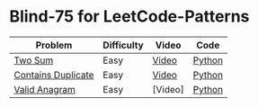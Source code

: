 # Blind-75 for LeetCode-Patterns

| Problem | Difficulty | Video | Code |
| -------- | ------- | ----- | ---- |
| [Two Sum](https://leetcode.com/problems/two-sum/) | Easy | [Video](https://www.youtube.com/watch?v=boSBPIjLJiY) | [Python](https://github.com/jimmymalhan/LeetCode-Patterns/blob/main/Comprehensive-List/Arrays%20%26%20Hashing/1.two_number_sum.py)
| [Contains Duplicate](https://leetcode.com/problems/contains-duplicate/) | Easy | [Video](https://www.youtube.com/watch?v=ejcigM8M1h0&t=12s) | [Python](https://github.com/jimmymalhan/LeetCode-Patterns/blob/main/Blind-75/Arrays%20%26%20Hashing/2.contains_duplicate.py)
| [Valid Anagram](https://leetcode.com/problems/valid-anagram/) | Easy | [Video] | [Python](https://github.com/jimmymalhan/LeetCode-Patterns/blob/main/Blind-75/Arrays%20%26%20Hashing/3.valid_anagram.py)